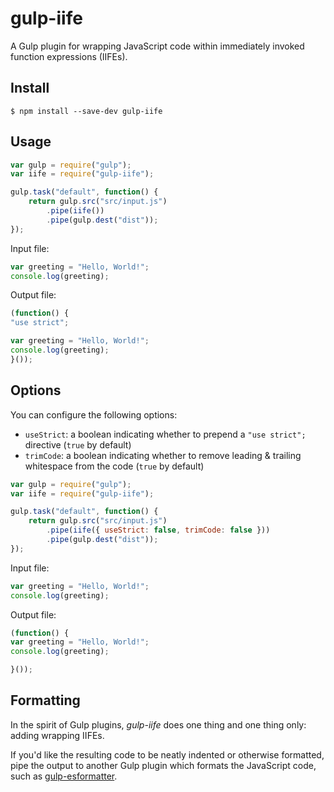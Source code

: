 # gulp-iife

A Gulp plugin for wrapping JavaScript code within immediately invoked function expressions (IIFEs).


## Install

```
$ npm install --save-dev gulp-iife
```


## Usage

```js
var gulp = require("gulp");
var iife = require("gulp-iife");

gulp.task("default", function() {
	return gulp.src("src/input.js")
		.pipe(iife())
		.pipe(gulp.dest("dist"));
});
```

Input file:

```js
var greeting = "Hello, World!";
console.log(greeting);
```

Output file:

```js
(function() {
"use strict";

var greeting = "Hello, World!";
console.log(greeting);
}());
```

## Options

You can configure the following options:

- `useStrict`: a boolean indicating whether to prepend a `"use strict";` directive (`true` by default)
- `trimCode`: a boolean indicating whether to remove leading & trailing whitespace from the code (`true` by default)

```js
var gulp = require("gulp");
var iife = require("gulp-iife");

gulp.task("default", function() {
	return gulp.src("src/input.js")
		.pipe(iife({ useStrict: false, trimCode: false }))
		.pipe(gulp.dest("dist"));
});
```

Input file:

```js
var greeting = "Hello, World!";
console.log(greeting);

```

Output file:

```js
(function() {
var greeting = "Hello, World!";
console.log(greeting);

}());

```


## Formatting

In the spirit of Gulp plugins, *gulp-iife* does one thing and one thing only: adding wrapping IIFEs.

If you'd like the resulting code to be neatly indented or otherwise formatted, pipe the output to another Gulp plugin which formats the JavaScript code, such as [gulp-esformatter](https://github.com/sindresorhus/gulp-esformatter).
